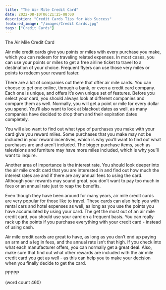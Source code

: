 ```yaml
---
title: "The Air Mile Credit Card"
date: 2022-08-10T06:21:25-08:00
description: "Credit Cards Tips for Web Success"
featured_image: "/images/Credit Cards.jpg"
tags: ["Credit Cards"]
---
```


The Air Mile Credit Card

Air mile credit cards give you points or miles with every purchase you make, which you can redeem for traveling related expenses.  In most cases, you can use your points or miles to get a free airline ticket to travel to a destination of your choice.  Frequent flyers can use those very miles or points to redeem your reward faster.

There are a lot of companies out there that offer air mile cards.  You can choose to get one online, through a bank, or even a credit card company.  Each one is unique, and offers it’s own unique set of features.  Before you select your card, you should always look at different companies and compare them as well.  Normally, you will get a point or mile for every dollar you spend.  You’ll also want to look at blackout dates as well, as many companies have decided to drop them and their expiration dates completely.

You will also want to find out what type of purchases you make with your card give you reward miles.  Some purchases that you make may not be included in your reward incentives, which is why you’ll want to find out what purchases are and aren’t included.  The bigger purchase items, such as televisions and furniture may have more miles included, which is why you’ll want to inquire.

Another area of importance is the interest rate.  You should look deeper into the air mile credit card that you are interested in and find out how much the interest rates are and if there are any annual fees to using the card.  Although your rewards may sound great, you don’t want to pay too much in fees or an annual rate just to reap the benefits.

Even though they have been around for many years, air mile credit cards are very popular for those like to travel.  These cards can also help you with rental cars and hotel expenses as well, as long as you use the points you have accumulated by using your card.  The get the most out of an air mile credit card, you should use your card on a frequent basis.  You can really rack up the points if you purchase everything with your credit card - instead of using cash.

Air mile credit cards are great to have, as long as you don’t end up paying an arm and a leg in fees, and the annual rate isn’t that high.  If you check into what each manufacturer offers, you can normally get a great deal.  Also, make sure that find out what other rewards are included with the air mile credit card you get as well - as this can help you to make your decision when you finally decide to get the card.

PPPPP

(word count 460)
